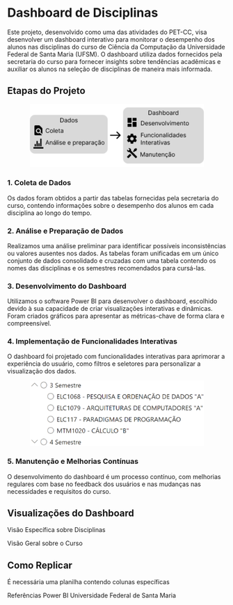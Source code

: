 # Dashboard de Disciplinas
Este projeto, desenvolvido como uma das atividades do PET-CC, visa desenvolver um dashboard interativo para monitorar o desempenho dos alunos nas disciplinas do curso de Ciência da Computação da Universidade Federal de Santa Maria (UFSM). O dashboard utiliza dados fornecidos pela secretaria do curso para fornecer insights sobre tendências acadêmicas e auxiliar os alunos na seleção de disciplinas de maneira mais informada.

## Etapas do Projeto
<div style="text-align: center;">
    <img src="images/metodologia-1.png" alt="Metodologia" width="400"/>
</div>


### 1. Coleta de Dados
Os dados foram obtidos a partir das tabelas fornecidas pela secretaria do curso, contendo informações sobre o desempenho dos alunos em cada disciplina ao longo do tempo.

### 2. Análise e Preparação de Dados
Realizamos uma análise preliminar para identificar possíveis inconsistências ou valores ausentes nos dados. As tabelas foram unificadas em um único conjunto de dados consolidado e cruzadas com uma tabela contendo os nomes das disciplinas e os semestres recomendados para cursá-las.

### 3. Desenvolvimento do Dashboard
Utilizamos o software Power BI para desenvolver o dashboard, escolhido devido à sua capacidade de criar visualizações interativas e dinâmicas. Foram criados gráficos para apresentar as métricas-chave de forma clara e compreensível.

### 4. Implementação de Funcionalidades Interativas
O dashboard foi projetado com funcionalidades interativas para aprimorar a experiência do usuário, como filtros e seletores para personalizar a visualização dos dados.
<div style="text-align: center;">
    <img src="images/Escolha_disciplinas.png" alt="Filtro" width="400"/>
</div>


### 5. Manutenção e Melhorias Contínuas
O desenvolvimento do dashboard é um processo contínuo, com melhorias regulares com base no feedback dos usuários e nas mudanças nas necessidades e requisitos do curso.

## Visualizações do Dashboard
Visão Específica sobre Disciplinas

Visão Geral sobre o Curso

## Como Replicar
É necessária uma planilha contendo colunas específicas


Referências
Power BI
Universidade Federal de Santa Maria